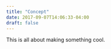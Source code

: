 ```yaml
---
title: "Concept"
date: 2017-09-07T14:06:33-04:00
draft: false 
---
```


This is all about making something cool.
